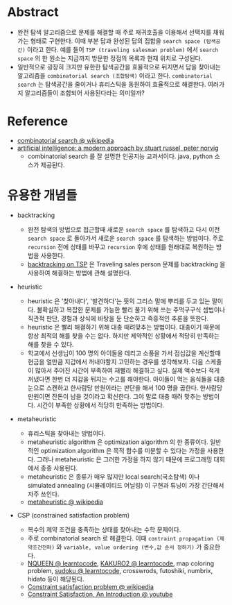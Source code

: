 # Abstract 

- 완전 탐색 알고리즘으로 문제를 해결할 때 주로 재귀호출을 이용해서 선택지를
  채워가는 형태로 구현한다. 이때 부분 답과 완성된 답의 집합을 `search space (탐색공간)`
  이라고 한다. 예를 들어 `TSP (traveling salesman problem)` 에서 `search space` 의 한 원소는 지금까지 방문한
  정점의 목록과 현재 위치로 구성된다. 
- 일반적으로 굉장히 크지만 유한한 탐색공간을 효율적으로 뒤지면서 답을 찾아내는 알고리즘을
  `combinatorial search (조합탐색)` 이라고 한다. `combinatorial search` 는 탐색공간을 줄이거나 휴리스틱을 동원하여 효율적으로 해결한다. 여러가지 알고리즘들이 조합되어 사용된다라는 의미일까?

# Reference

- [combinatorial search @ wikipedia](https://en.wikipedia.org/wiki/Combinatorial_search)
- [artificial intelligence: a modern approach by stuart russel, peter norvig](https://www.amazon.com/Artificial-Intelligence-Approach-Stuart-Russell/dp/1292024208/ref=mt_paperback?_encoding=UTF8&me=)
  - combinatorial search 를 잘 설명한 인공지능 교과서이다. java, python 소스가 제공된다.

# 유용한 개념들

* backtracking

  * 완전 탐색의 방법으로 접근할때 새로운 `search space` 를 탐색하고 다시
  이전 `search space` 로 돌아가서 새로운 `search space` 를 탐색하는 방법이다.
  주로 `recursion` 전에 상태를 바꾸고 `recursion` 후에 상태를 원래대로 복원하는
  방법을 사용한다.
  * [backtracking on TSP](/algospot/TSP2/README.md#backtracking) 은 Traveling sales person 문제를 backtracking 을 사용하여 해결하는 방법에 관해 설명한다.

* heuristic

  * heuristic 은 '찾아내다', '발견하다'는 뜻의 그리스 말에 뿌리를 두고
  있는 말이다. 불확실하고 복잡한 문제를 가능한 빨리 풀기 위해 쓰는
  주먹구구식 셈법이나 직관적 판단, 경험과 상식에 바탕을 둔 단순하고
  즉흥적인 추론을 뜻한다.
  * heuristic 은 빨리 해결하기 위해 대충 때려맞추는 방법이다. 대충이기 때문에
  항상 최적의 해를 찾을 수는 없다. 하지만 제약적인 상황에서 적당히 만족하는
  해를 찾을 수 있다.
  * 학교에서 선생님이 100 명의 아이들을 데리고 소풍을 가서 점심값을
  계산할때 현금을 얼만큼 지갑에서 꺼내야할지 고민하는 경우를
  생각해보자. 다음 스케줄이 많아서 주어진 시간이 부족하여 재빨리
  해결하고 싶다.  실제 액수보다 적게 꺼냈다면 한번 더 지갑을 뒤지는
  수고를 해야한다. 아이들이 먹는 음식들을 대충 눈으로 스캔하고
  한사람당 만원이라는 판단을 해서 100 명을 곱한다.  한사람당 만원이면
  잔돈이 남을 것이라고 확신한다. 그야 말로 대충 때려 맞추는 방법이다.
  시간이 부족한 상황에서 적당히 만족하는 방법이다.

* metaheuristic
  
  * 휴리스틱을 찾아내는 방법이다.
  * metaheuristic algorithm 은 optimization algorithm 의 한 종류이다.
  일반적인 optimization algorithm 은 목적 함수를 미분할 수 있다는 가정을 
  사용한다. 그러나 metaheuristic 은 그러한 가정을 하지 않기 때문에
  프로그래밍 대회에서 종종 사용된다.
  * metaheuristic 은 종류가 매우 많지만 local search(국소탐색) 이나 
  simulated annealing (시뮬레이티드 어닐링) 이 구현과 튜닝이 가장 
  간단해서 자주 쓰인다.
  * [metaheuristic @ wikipedia](https://en.wikipedia.org/wiki/Metaheuristic)  

* CSP (constrained satisfaction problem)

  * 복수의 제약 조건을 충족하는 상태를 찾아내는 수학 문제이다.
  * 주로 combinatorial search 로 해결한다. 이때 `contraint propagation (제약조건전파)` 와
  `variable, value ordering (변수,값 순서 정하기)` 가 중요한다.
  * [NQUEEN @ learntocode](/algospot/NQUEEN/README.md),
  [KAKURO2 @ learntocode](/algospot/KAKURO2/README.md), map coloring problem, [sudoku @ learntocode](/fundamentals/combinatorialsearch/sudoku/README.md),
  crosswrods, futoshiki, numbrix, hidato 등이 해당된다. 
  * [Constraint satisfaction problem @ wikipedia](https://en.wikipedia.org/wiki/Constraint_satisfaction_problem)
  * [Constraint Satisfaction, An Introduction @ youtube](https://www.youtube.com/watch?v=wrs6Lvo5LZM) 
   